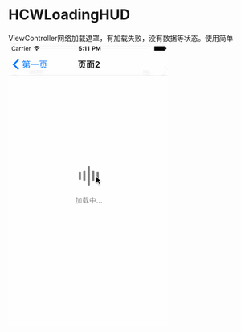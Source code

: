 # HCWLoadingHUD
ViewController网络加载遮罩，有加载失败，没有数据等状态。使用简单
![image](https://github.com/huangchangweng/HCWLoadingHUD/blob/master/HCWLoadingHUD.gif)
